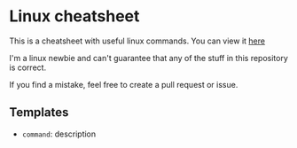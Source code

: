 # Linux cheatsheet

This is a cheatsheet with useful linux commands. You can view it [here](https://rafaelurben.github.io/linux-cheatsheet/)

I'm a linux newbie and can't guarantee that any of the stuff in this repository is correct.

If you find a mistake, feel free to create a pull request or issue.

## Templates

- `command`: description

